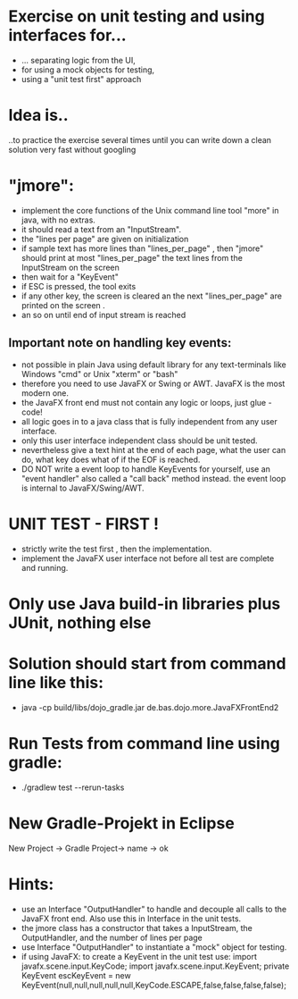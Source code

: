 # Exercise on unit testing and using interfaces for...
- ... separating logic from the UI,
- for using a mock objects for testing,
- using a "unit test first" approach  

# Idea is..
..to practice the exercise several times until you can write down a clean solution very fast without googling 

# "jmore": 
- implement the core functions of the Unix command line tool "more" in java, with no extras.
- it should read a  text from an "InputStream".
- the "lines per page" are given on initialization 
- if sample text has more lines than "lines_per_page" , then "jmore" should print at most "lines_per_page" the text lines from the InputStream on the screen
- then wait for a "KeyEvent"  
- if ESC is pressed, the tool exits
- if any other key, the screen is cleared an the next "lines_per_page" are printed on the screen .
- an so on until end of input stream is reached 

## Important note on  handling key events: 
- not possible in plain Java using default library for any text-terminals like Windows "cmd" or Unix "xterm" or "bash"
- therefore you need to use JavaFX or Swing or AWT. JavaFX is the most modern one.
- the JavaFX front end must not contain any logic or loops, just glue - code!
-  all logic goes in to a java class that is fully independent from any user interface.
- only this user interface independent class should be unit tested.
- nevertheless give a text hint at the end of each page, what the user can do, what key does what of if the EOF is reached.
- DO NOT write a event loop to handle KeyEvents for yourself, use an "event handler" also called a  "call back" method instead. the event loop is internal to JavaFX/Swing/AWT.

# UNIT TEST - FIRST !
- strictly write the test first , then the implementation. 
- implement the JavaFX user interface not before all test are complete and running.

# Only use Java build-in libraries plus JUnit, nothing else

# Solution should start from command line like this: 
- java -cp build/libs/dojo_gradle.jar de.bas.dojo.more.JavaFXFrontEnd2

# Run Tests from command line using gradle:
- ./gradlew test --rerun-tasks

# New Gradle-Projekt in Eclipse
New Project -> Gradle Project-> name -> ok

# Hints:
- use an Interface "OutputHandler" to handle and decouple all calls to the  JavaFX front end.  Also use this in Interface in the unit tests. 
- the jmore class has a constructor that takes a InputStream, the OutputHandler, and the number of lines per page
- use Interface "OutputHandler" to instantiate a "mock" object for testing.
- if using JavaFX: to create a KeyEvent in the unit test use: 
import javafx.scene.input.KeyCode;
import javafx.scene.input.KeyEvent;
private KeyEvent escKeyEvent = 
     new KeyEvent(null,null,null,null,null,KeyCode.ESCAPE,false,false,false,false);
	
